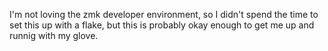 I'm not loving the zmk developer environment, so I didn't spend the time to set this up with a flake, but this is probably okay enough to get me up and runnig with my glove.
